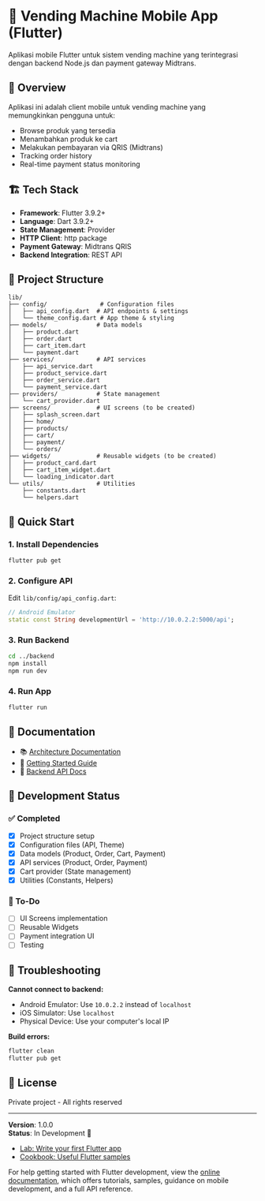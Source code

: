 # 📱 Vending Machine Mobile App (Flutter)

Aplikasi mobile Flutter untuk sistem vending machine yang terintegrasi dengan backend Node.js dan payment gateway Midtrans.

## 🎯 Overview

Aplikasi ini adalah client mobile untuk vending machine yang memungkinkan pengguna untuk:

- Browse produk yang tersedia
- Menambahkan produk ke cart
- Melakukan pembayaran via QRIS (Midtrans)
- Tracking order history
- Real-time payment status monitoring

## 🏗️ Tech Stack

- **Framework**: Flutter 3.9.2+
- **Language**: Dart 3.9.2+
- **State Management**: Provider
- **HTTP Client**: http package
- **Payment Gateway**: Midtrans QRIS
- **Backend Integration**: REST API

## 📁 Project Structure

```
lib/
├── config/               # Configuration files
│   ├── api_config.dart  # API endpoints & settings
│   └── theme_config.dart # App theme & styling
├── models/              # Data models
│   ├── product.dart
│   ├── order.dart
│   ├── cart_item.dart
│   └── payment.dart
├── services/            # API services
│   ├── api_service.dart
│   ├── product_service.dart
│   ├── order_service.dart
│   └── payment_service.dart
├── providers/           # State management
│   └── cart_provider.dart
├── screens/             # UI screens (to be created)
│   ├── splash_screen.dart
│   ├── home/
│   ├── products/
│   ├── cart/
│   ├── payment/
│   └── orders/
├── widgets/             # Reusable widgets (to be created)
│   ├── product_card.dart
│   ├── cart_item_widget.dart
│   └── loading_indicator.dart
└── utils/               # Utilities
    ├── constants.dart
    └── helpers.dart
```

## 🚀 Quick Start

### 1. Install Dependencies

```bash
flutter pub get
```

### 2. Configure API

Edit `lib/config/api_config.dart`:

```dart
// Android Emulator
static const String developmentUrl = 'http://10.0.2.2:5000/api';
```

### 3. Run Backend

```bash
cd ../backend
npm install
npm run dev
```

### 4. Run App

```bash
flutter run
```

## 📖 Documentation

- 📚 [Architecture Documentation](./MOBILE_ARCHITECTURE.md)
- 🚀 [Getting Started Guide](./GETTING_STARTED.md)
- 🔧 [Backend API Docs](../backend/README.md)

## 📝 Development Status

### ✅ Completed

- [x] Project structure setup
- [x] Configuration files (API, Theme)
- [x] Data models (Product, Order, Cart, Payment)
- [x] API services (Product, Order, Payment)
- [x] Cart provider (State management)
- [x] Utilities (Constants, Helpers)

### 🔄 To-Do

- [ ] UI Screens implementation
- [ ] Reusable Widgets
- [ ] Payment integration UI
- [ ] Testing

## 🐛 Troubleshooting

**Cannot connect to backend:**

- Android Emulator: Use `10.0.2.2` instead of `localhost`
- iOS Simulator: Use `localhost`
- Physical Device: Use your computer's local IP

**Build errors:**

```bash
flutter clean
flutter pub get
```

## 📄 License

Private project - All rights reserved

---

**Version**: 1.0.0  
**Status**: In Development 🚧

- [Lab: Write your first Flutter app](https://docs.flutter.dev/get-started/codelab)
- [Cookbook: Useful Flutter samples](https://docs.flutter.dev/cookbook)

For help getting started with Flutter development, view the
[online documentation](https://docs.flutter.dev/), which offers tutorials,
samples, guidance on mobile development, and a full API reference.
